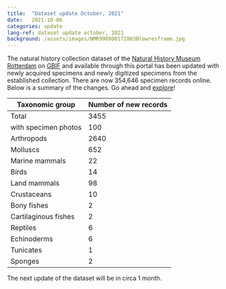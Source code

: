 ```yaml
---
title:  "Dataset update October, 2021"
date:   2021-10-06
categories: update
lang-ref: dataset update october, 2021
background: /assets/images/NMR998900172803Blowresframe.jpg
---
```


The natural history collection dataset of the [Natural History Museum Rotterdam](https://www.hetnatuurhistorisch.nl/en) on [GBIF](https://www.gbif.org/) and available through this portal has been updated with newly acquired specimens and newly digitized specimens from the established collection. There are now 354,646 specimen records online. Below is a summary of the changes. Go ahead and [explore](https://hp-nhm-rotterdam.gbif-staging.org/data)!

Taxonomic group | Number of new records
---------- | ----------  
Total | 3455
with specimen photos | 100
Arthropods | 2640
Molluscs | 652
Marine mammals | 22
Birds | 14
Land mammals | 98
Crustaceans | 10
Bony fishes | 2
Cartilaginous fishes | 2
Reptiles | 6
Echinoderms | 6
Tunicates | 1
Sponges | 2

The next update of the dataset will be in circa 1 month.
